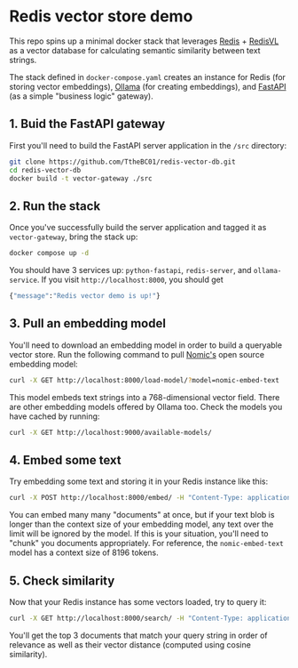 # Redis vector store demo

This repo spins up a minimal docker stack that leverages [Redis](https://redis.io/) + [RedisVL](https://redis.io/docs/latest/integrate/redisvl/) as a vector database for calculating semantic similarity between text strings.

The stack defined in `docker-compose.yaml` creates an instance for Redis (for storing vector embeddings), [Ollama](https://ollama.com/) (for creating embeddings), and [FastAPI](https://fastapi.tiangolo.com/) (as a simple "business logic" gateway). 

## 1. Buid the FastAPI gateway

First you'll need to build the FastAPI server application in the `/src` directory:

```sh
git clone https://github.com/TtheBC01/redis-vector-db.git
cd redis-vector-db
docker build -t vector-gateway ./src
```

## 2. Run the stack

Once you've successfully build the server application and tagged it as `vector-gateway`, bring the stack up:

```sh
docker compose up -d
```

You should have 3 services up: `python-fastapi`, `redis-server`, and `ollama-service`. If you visit `http://localhost:8000`, you should get 

```sh
{"message":"Redis vector demo is up!"}
```

## 3. Pull an embedding model 

You'll need to download an embedding model in order to build a queryable vector store. Run the following command to pull [Nomic's](https://www.nomic.ai/) open source embedding model:

```sh
curl -X GET http://localhost:8000/load-model/?model=nomic-embed-text
```

This model embeds text strings into a 768-dimensional vector field. There are other embedding models offered by Ollama too. Check the models you have cached by running:

```sh
curl -X GET http://localhost:9000/available-models/
```

## 4. Embed some text

Try embedding some text and storing it in your Redis instance like this:

```sh
curl -X POST http://localhost:8000/embed/ -H "Content-Type: application/json" -d '{"payload": ["Paris is the capital of France.", "The dog ran after the cat.", "What day of the week is it?"]}'
```

You can embed many many "documents" at once, but if your text blob is longer than the context size of your embedding model, any text over the limit will be ignored by the model. If this is your situation, you'll need to "chunk" you documents appropriately. For reference, the `nomic-embed-text` model has a context size of 8196 tokens. 

## 5. Check similarity

Now that your Redis instance has some vectors loaded, try to query it:

```sh
curl -X GET http://localhost:8000/search/ -H "Content-Type: application/json" -d '{"payload": "Where is Paris?"}'
```

You'll get the top 3 documents that match your query string in order of relevance as well as their vector distance (computed using cosine similarity).